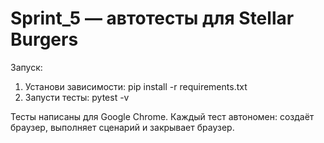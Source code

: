 # Sprint_5 — автотесты для Stellar Burgers

Запуск:
1. Установи зависимости:
   pip install -r requirements.txt
2. Запусти тесты:
   pytest -v

Тесты написаны для Google Chrome. Каждый тест автономен: создаёт браузер, выполняет сценарий и закрывает браузер.
